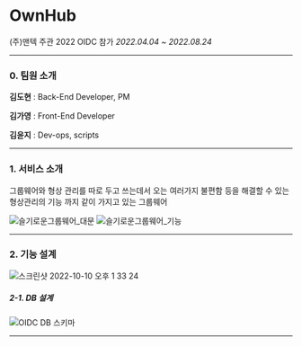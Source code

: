 # OwnHub

(주)맨텍 주관 2022 OIDC 참가 *2022.04.04 ~ 2022.08.24*

---

### 0. 팀원 소개

**김도현** : Back-End Developer, PM

**김가영** : Front-End Developer

**김윤지** : Dev-ops, scripts

---

### 1. 서비스 소개

그룹웨어와 형상 관리를 따로 두고 쓰는데서 오는 여러가지 불편함 등을 해결할 수 있는 형상관리의 기능 까지 같이 가지고 있는 그룹웨어

![슬기로운그룹웨어_대문](https://user-images.githubusercontent.com/38778937/171120960-829b48b6-89be-48c0-801d-d83b972065a5.jpg)
![슬기로운그룹웨어_기능](https://user-images.githubusercontent.com/38778937/171120976-58d389bc-7d23-445a-9a52-78617638fa36.jpg)

---

### 2. 기능 설계

![스크린샷 2022-10-10 오후 1 33 24](https://user-images.githubusercontent.com/73100987/194799737-25df8150-c638-40d4-9eab-9bd2168472a2.png)

##### 2-1. DB 설계

![OIDC DB 스키마](https://user-images.githubusercontent.com/73100987/194799779-8ff57c96-2695-4c20-99df-696c485aa945.png)

---
